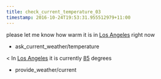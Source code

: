 ```yaml
---
title: check_current_temperature_03
timestamp: 2016-10-24T19:53:31.955512979+11:00
---
```


please let me know how warm it is in [Los Angeles](city) right now
* ask_current_weather/temperature

< In [Los Angeles](city) it is currently [85](temperature) degrees
* provide_weather/current
